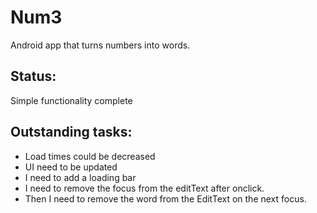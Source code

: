 Num3
====

Android app that turns numbers into words.

Status:
----------
Simple functionality complete

Outstanding tasks:
----------

* Load times could be decreased
* UI need to be updated
* I need to add a loading bar
* I need to remove the focus from the editText after onclick.
* Then I need to remove the word from the EditText on the next focus.

